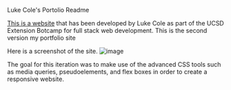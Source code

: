 Luke Cole's Portolio Readme

[This is a website](https://lukeajcole.github.io/W2_Portfolio_LAJC/code/index.html) that has been developed by Luke Cole as part of the UCSD Extension Botcamp for full stack web development. This is the second version my portfolio site 


Here is a screenshot of the site.
![image](..\assets\images\site-demo.PNG)


The goal for this iteration was to make use of the advanced CSS tools such as media queries, pseudoelements, and flex boxes in order to create a responsive website.